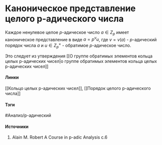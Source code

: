 # Каноническое представление целого p-адического числа
Каждое ненулевое целое $p$-адическое число $a\in Z_{p}$ имеет каноническое представление в виде $a=p^{v}u$, где $v=v(a)$ - $p$-адический порядок числа $a$ и $u\in Z_{p}^{\times}$ - обратимое $p$-адическое число.

Это следует из утверждения [[О группе обратимых элементов кольца целых p-адических чисел|о группе обратимых элементов кольца целых p-адических чисел]]
#### Линки
 [[Кольцо целых p-адических чисел]],
 [[Порядок целого p-адического числа]]
#### Тэги
 #Анализ/p-адический 
#### Источники
1. Alain M. Robert A Course in p-adic Analysis c.6